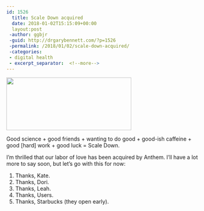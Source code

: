```yaml
---
id: 1526
  title: Scale Down acquired
  date: 2018-01-02T15:15:09+00:00
  layout:post
 -author: ggbjr
 -guid: http://drgarybennett.com/?p=1526
 -permalink: /2018/01/02/scale-down-acquired/
 -categories:
 - digital health
 - excerpt_separator:  <!--more-->
---
```

[<img src="http://drgarybennett.com/wp-content/uploads/2018/01/logo_tm.png" alt="" width="327" height="138" class="aligncenter size-full wp-image-1527" srcset="http://drgarybennett.com/wp-content/uploads/2018/01/logo_tm.png 327w, http://drgarybennett.com/wp-content/uploads/2018/01/logo_tm-300x127.png 300w" sizes="(max-width: 327px) 100vw, 327px" />](http://drgarybennett.com/wp-content/uploads/2018/01/logo_tm.png)

Good science + good friends + wanting to do good + good-ish caffeine + good [hard] work + good luck = Scale Down.

I&#8217;m thrilled that our labor of love has been acquired by Anthem. I&#8217;ll have a lot more to say soon, but let&#8217;s go with this for now:

  1. Thanks, Kate. 
  2. Thanks, Dori. 
  3. Thanks, Leah. 
  4. Thanks, Users. 
  5. Thanks, Starbucks (they open early).
